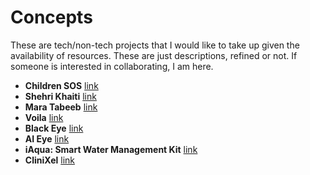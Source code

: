 # Concepts
These are tech/non-tech projects that I would like to take up given the availability of resources. These are just descriptions, refined or not. If someone is interested in collaborating, I am here.

- **Children SOS**  [link](https://github.com/Shujjat/concepts/blob/main/children_sos/System%20Definition.pdf)
- **Shehri Khaiti** [link](https://github.com/Shujjat/concepts/tree/main/shehri_khaiti)
- **Mara Tabeeb** [link](https://github.com/Shujjat/concepts/tree/main/mara_tabeeb)
- **Voila** [link](https://github.com/Shujjat/concepts/blob/main/voila/idea.txt)
- **Black Eye** [link](https://github.com/Shujjat/concepts/tree/main/black_eye)
- **AI Eye** [link](https://github.com/Shujjat/concepts/tree/main/ai_eye)
- **iAqua: Smart Water Management Kit**  [link](https://github.com/Shujjat/concepts/tree/main/iaqua)
- **CliniXel** [link](https://github.com/Shujjat/concepts/tree/main/clinixel)

